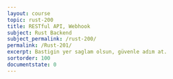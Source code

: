 ```yaml
---
layout: course
topic: rust-200
title: RESTful API, Webhook
subject: Rust Backend
subject_permalink: /rust-200/
permalink: /Rust-201/
excerpt: Bastigin yer saglam olsun, güvenle adım at.
sortorder: 100
documentstate: 0
---
```


